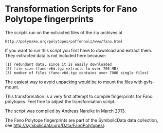 # Transformation Scripts for Fano Polytope fingerprints

The scripts run on the extracted files of the zip archives at

    http://polymake.org/polytopes/paffenholz/www/fano.html

If you want to run this script you first have to download and extract them.
They extracted data is not included here because:

    (1) redundant data, since it is easily downloaded
    (2) file size (fano-v6d.tgz extracts to over 700 MB)
    (3) number of files (fano-v6d.tgz contains over 7000 single files)

The easiest way to avoid unpacking would be to mount the files with gvfs-mount.

This transformation is a very first attempt to compile fingerprints for Fano
polytopes. Feel free to adjust the transformation script.

The script was compiled by Andreas Nareike in March 2013.

The Fano Polytope fingerprints are part of the SymbolicData data collection,
see http://symbolicdata.org/Data/FanoPolytopes/.
